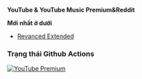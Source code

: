 **YouTube & YouTube Music Premium&Reddit**

**Mới nhất ở dưới**
  - [Revanced Extended](https://github.com/inotia00/revanced-patches/releases/latest)

### Trạng thái Github Actions

[![YouTube Premium](https://github.com/comico123/Unlock_YouTubePremium/actions/workflows/patch.yml/badge.svg)](https://github.com/comico123/Unlock_YouTubePremium/actions/workflows/patch.yml)
